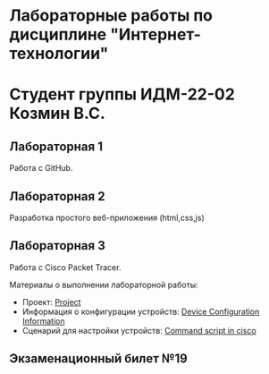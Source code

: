 # Лабораторные работы по дисциплине "Интернет-технологии"
# Студент группы ИДМ-22-02 Козмин В.С.

## Лабораторная 1

Работа с GitHub.

## Лабораторная 2

Разработка простого веб-приложения (html,css,js)

## Лабораторная 3

Работа с Сisco Packet Tracer.

Материалы о выполнении лабораторной работы:
* Проект: [Project](https://github.com/Vladosicc/inet-techn/blob/main/CiscoLab/Proj.pka)
* Информация о конфигурации устройств: [Device Configuration Information](https://github.com/Vladosicc/inet-techn/blob/main/CiscoLab/conf.pdf)
* Сценарий для настройки устройств: [Command script in cisco](https://github.com/Vladosicc/inet-techn/blob/main/CiscoLab/setup.txt)

## Экзаменационный билет №19

